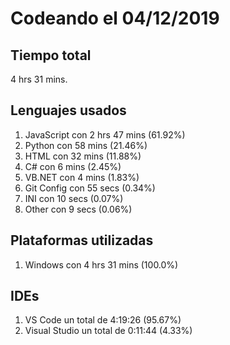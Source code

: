 # Codeando el 04/12/2019

## Tiempo total
4 hrs 31 mins.

## Lenguajes usados
1. JavaScript con 2 hrs 47 mins (61.92%)
1. Python con 58 mins (21.46%)
1. HTML con 32 mins (11.88%)
1. C# con 6 mins (2.45%)
1. VB.NET con 4 mins (1.83%)
1. Git Config con 55 secs (0.34%)
1. INI con 10 secs (0.07%)
1. Other con 9 secs (0.06%)

## Plataformas utilizadas
1. Windows con 4 hrs 31 mins (100.0%)

## IDEs
1. VS Code un total de 4:19:26 (95.67%)
1. Visual Studio un total de 0:11:44 (4.33%)
